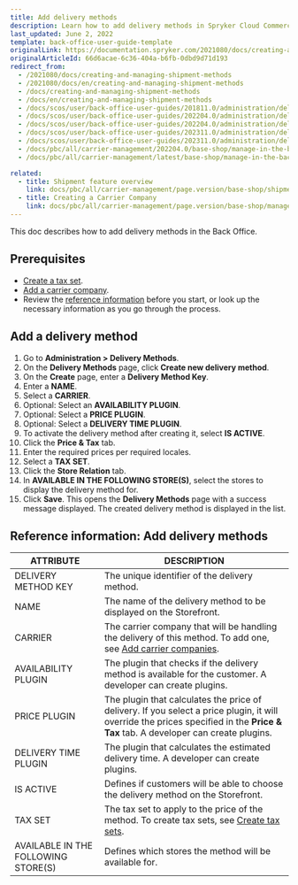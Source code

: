 ```yaml
---
title: Add delivery methods
description: Learn how to add delivery methods in Spryker Cloud Commerce OS Back Office, streamlining shipping options and improving the customer experience in your e-commerce platform.
last_updated: June 2, 2022
template: back-office-user-guide-template
originalLink: https://documentation.spryker.com/2021080/docs/creating-and-managing-shipment-methods
originalArticleId: 66d6acae-6c36-404a-b6fb-0dbd9d71d193
redirect_from:
  - /2021080/docs/creating-and-managing-shipment-methods
  - /2021080/docs/en/creating-and-managing-shipment-methods
  - /docs/creating-and-managing-shipment-methods
  - /docs/en/creating-and-managing-shipment-methods
  - /docs/scos/user/back-office-user-guides/201811.0/administration/delivery-methods/creating-and-managing-delivery-methods.html
  - /docs/scos/user/back-office-user-guides/202204.0/administration/delivery-methods/creating-and-managing-delivery-methods.html
  - /docs/scos/user/back-office-user-guides/202204.0/administration/delivery-methods/add-delivery-methods.htmll
  - /docs/scos/user/back-office-user-guides/202311.0/administration/delivery-methods/creating-and-managing-delivery-methods.html
  - /docs/scos/user/back-office-user-guides/202311.0/administration/delivery-methods/add-delivery-methods.html
  - /docs/pbc/all/carrier-management/202204.0/base-shop/manage-in-the-back-office/add-delivery-methods.html
  - /docs/pbc/all/carrier-management/latest/base-shop/manage-in-the-back-office/add-delivery-methods.html

related:
  - title: Shipment feature overview
    link: docs/pbc/all/carrier-management/page.version/base-shop/shipment-feature-overview.html
  - title: Creating a Carrier Company
    link: docs/pbc/all/carrier-management/page.version/base-shop/manage-in-the-back-office/add-carrier-companies.html
---
```


This doc describes how to add delivery methods in the Back Office.

## Prerequisites

- [Create a tax set](/docs/pbc/all/tax-management/{{page.version}}/base-shop/manage-in-the-back-office/create-tax-sets.html).
- [Add a carrier company](/docs/pbc/all/carrier-management/{{site.version}}/base-shop/manage-in-the-back-office/add-carrier-companies.html).
- Review the [reference information](#reference-information-add-delivery-methods) before you start, or look up the necessary information as you go through the process.

## Add a delivery method

1. Go to **Administration&nbsp;<span aria-label="and then">></span> Delivery Methods**.
2. On the **Delivery Methods** page, click **Create new delivery method**.
3. On the **Create** page, enter a **Delivery Method Key**.
4. Enter a **NAME**.
5. Select a **CARRIER**.
6. Optional: Select an **AVAILABILITY PLUGIN**.
7. Optional: Select a **PRICE PLUGIN**.
8. Optional: Select a **DELIVERY TIME PLUGIN**.
9. To activate the delivery method after creating it, select **IS ACTIVE**.
10. Click the **Price & Tax** tab.
11. Enter the required prices per required locales.
12. Select a **TAX SET**.
13. Click the **Store Relation** tab.
14. In **AVAILABLE IN THE FOLLOWING STORE(S)**, select the stores to display the delivery method for.
15. Click **Save**.
    This opens the **Delivery Methods** page with a success message displayed. The created delivery method is displayed in the list.

## Reference information: Add delivery methods

| ATTRIBUTE | DESCRIPTION |
| --- | --- |
| DELIVERY METHOD KEY | The unique identifier of the delivery method. |
| NAME | The name of the delivery method to be displayed on the Storefront. |
| CARRIER | The carrier company that will be handling the delivery of this method. To add one, see [Add carrier companies](/docs/pbc/all/carrier-management/{{site.version}}/base-shop/manage-in-the-back-office/add-carrier-companies.html). |
| AVAILABILITY PLUGIN | The plugin that checks if the delivery method is available for the customer. A developer can create plugins. |
|  PRICE PLUGIN | The plugin that calculates the price of delivery. If you select a price  plugin, it will override the prices specified in the **Price & Tax** tab. A developer can create plugins. |
| DELIVERY TIME PLUGIN | The plugin that calculates the estimated delivery time. A developer can create plugins. |
| IS ACTIVE | Defines if customers will be able to choose the delivery method on the Storefront. |
| TAX SET | The tax set to apply to the price of the method. To create tax sets, see [Create tax sets](/docs/pbc/all/tax-management/{{page.version}}/base-shop/manage-in-the-back-office/create-tax-sets.html). |
| AVAILABLE IN THE FOLLOWING STORE(S) | Defines which stores the method will be available for. |
